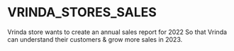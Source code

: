 # VRINDA_STORES_SALES
Vrinda store wants to create  an annual sales report for 2022 So that Vrinda can understand their customers &amp; grow more sales in 2023.
